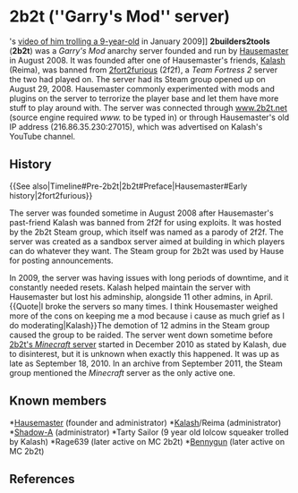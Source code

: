 # 2b2t (''Garry's Mod'' server)

's [video of him trolling a 9-year-old](https://m.youtube.com/watch?v=3y5lPEyfyaE) in January 2009]]
**2builders2tools** (**2b2t**) was a *Garry's Mod* anarchy server founded and run by [Hausemaster](https://2b2t.miraheze.org/wiki/Hausemaster) in August 2008. It was founded after one of Hausemaster's friends, [Kalash](https://2b2t.miraheze.org/wiki/Kalash) (Reima), was banned from [2fort2furious](https://2b2t.miraheze.org/wiki/2fort2furious) (2f2f), a *Team Fortress 2* server the two had played on. The server had its Steam group opened up on August 29, 2008. Hausemaster commonly experimented with mods and plugins on the server to terrorize the player base and let them have more stuff to play around with. The server was connected through www.2b2t.net (source engine required *www.* to be typed in) or through Hausemaster's old IP address (216.86.35.230:27015), which was advertised on Kalash's YouTube channel.

## History
{{See also|Timeline#Pre-2b2t|2b2t#Preface|Hausemaster#Early history|2fort2furious}}

The server was founded sometime in August 2008 after Hausemaster's past-friend Kalash was banned from 2f2f for using exploits. It was hosted by the 2b2t Steam group, which itself was named as a parody of 2f2f. The server was created as a sandbox server aimed at building in which players can do whatever they want. The Steam group for 2b2t was used by Hause for posting announcements.

In 2009, the server was having issues with long periods of downtime, and it constantly needed resets. Kalash helped maintain the server with Hausemaster but lost his adminship, alongside 11 other admins, in April.{{Quote|I broke the servers so many times. I think Housemaster weighed more of the cons on keeping me a mod because i cause as much grief as I do moderating|Kalash}}The demotion of 12 admins in the Steam group caused the group to be raided. The server went down sometime before [2b2t's *Minecraft* server](https://2b2t.miraheze.org/wiki/2b2t) started in December 2010 as stated by Kalash, due to disinterest, but it is unknown when exactly this happened. It was up as late as September 18, 2010. In an archive from September 2011, the Steam group mentioned the *Minecraft* server as the only active one.

## Known members
*[Hausemaster](https://2b2t.miraheze.org/wiki/Hausemaster) (founder and administrator)
*[Kalash](https://web.archive.org/web/20090325094930/http://steamcommunity.com/id/axeassin/)/Reima (administrator)
*[Shadow-A](https://web.archive.org/web/20090325090656/http://steamcommunity.com/id/Shadow-A/) (administrator)
*Tarty Sailor (9 year old lolcow squeaker trolled by Kalash)
*Rage639 (later active on MC 2b2t)
*[Bennygun](https://web.archive.org/web/20090325081257/http://steamcommunity.com/id/benny-gun) (later active on MC 2b2t)

## References